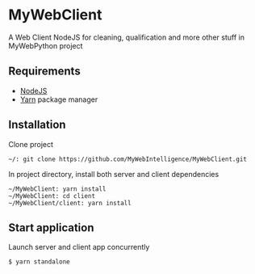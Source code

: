 # MyWebClient
A Web Client NodeJS for cleaning, qualification and more other stuff in MyWebPython project

## Requirements

* [NodeJS](https://nodejs.org/en/download/)
* [Yarn](https://classic.yarnpkg.com/en/docs/install) package manager

## Installation

Clone project

```
~/: git clone https://github.com/MyWebIntelligence/MyWebClient.git
```

In project directory, install both server and client dependencies

```
~/MyWebClient: yarn install
~/MyWebClient: cd client
~/MyWebClient/client: yarn install
```

## Start application

Launch server and client app concurrently

```
$ yarn standalone
```